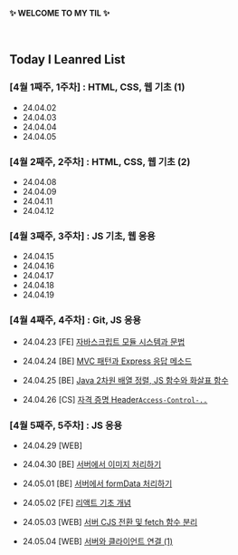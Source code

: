 **✨ WELCOME TO MY TIL ✨**

<br/>

## Today I Leanred List

### [4월 1째주, 1주차] : HTML, CSS, 웹 기초 (1)

-   24.04.02
-   24.04.03
-   24.04.04
-   24.04.05

### [4월 2째주, 2주차] : HTML, CSS, 웹 기초 (2)

-   24.04.08
-   24.04.09
-   24.04.11
-   24.04.12

### [4월 3째주, 3주차] : JS 기초, 웹 응용

-   24.04.15
-   24.04.16
-   24.04.17
-   24.04.18
-   24.04.19

### [4월 4째주, 4주차] : Git, JS 응용

-   24.04.23 [FE] [자바스크립트 모듈 시스템과 문법](https://github.com/yoouung/TIL-KCS/blob/main/April/2024-04-23.md)

-   24.04.24 [BE] [MVC 패턴과 Express 응답 메소드](https://github.com/yoouung/TIL-KCS/blob/main/April/2024-04-24.md)

-   24.04.25 [BE] [Java 2차원 배열 정렬, JS 함수와 화살표 함수](https://github.com/yoouung/TIL-KCS/blob/main/April/2024-04-25.md)

-   24.04.26 [CS] [자격 증명 Header`Access-Control-..`](https://github.com/yoouung/TIL-KCS/blob/main/April/2024-04-26.md)

### [4월 5째주, 5주차] : JS 응용

-   24.04.29 [WEB]

-   24.04.30 [BE] [서버에서 이미지 처리하기](https://github.com/yoouung/TIL-KCS/blob/main/April/2024-04-30.md)

-   24.05.01 [BE] [서버에서 formData 처리하기](https://github.com/yoouung/TIL-KCS/blob/main/May/2024-05-01.md)

-   24.05.02 [FE] [리액트 기초 개념](https://github.com/yoouung/TIL-KCS/blob/main/May/2024-05-02.md)

-   24.05.03 [WEB] [서버 CJS 전환 및 fetch 함수 분리](https://github.com/yoouung/TIL-KCS/blob/main/May/2024-05-03.md)

-   24.05.04 [WEB] [서버와 클라이언트 연결 (1)](https://github.com/yoouung/TIL-KCS/blob/main/May/2024-05-04.md)
